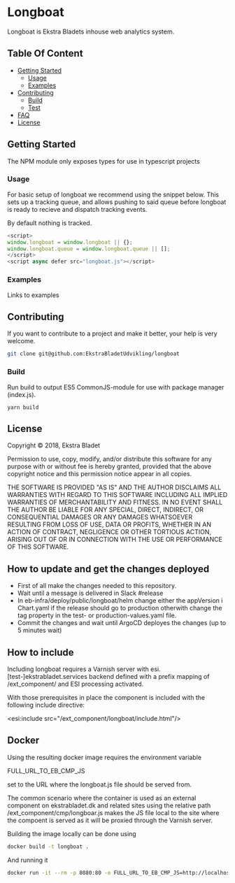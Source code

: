 # Longboat

Longboat is Ekstra Bladets inhouse web analytics system.

## Table Of Content

* [Getting Started](#getting-started)
  * [Usage](#usage)
  * [Examples](#examples)
* [Contributing](#contributing)
  * [Build](#build)
  * [Test](#test)
* [FAQ](#faq)
* [License](#license)

## Getting Started

The NPM module only exposes types for use in typescript projects

### Usage

For basic setup of longboat we recommend using the snippet below. This sets up
a tracking queue, and allows pushing to said queue before longboat is ready to
recieve and dispatch tracking events.

By default nothing is tracked.

```js
<script>
window.longboat = window.longboat || {};
window.longboat.queue = window.longboat.queue || [];
</script>
<script async defer src="longboat.js"></script>
```

### Examples

Links to examples

## Contributing

If you want to contribute to a project and make it better, your help is very welcome.

```sh
git clone git@github.com:EkstraBladetUdvikling/longboat
```

### Build

Run build to output ES5 CommonJS-module for use with package manager (index.js).

```node
yarn build
```

## License

Copyright © 2018, Ekstra Bladet

Permission to use, copy, modify, and/or distribute this software for any purpose with or without fee is hereby granted, provided that the above copyright notice and this permission notice appear in all copies.

THE SOFTWARE IS PROVIDED "AS IS" AND THE AUTHOR DISCLAIMS ALL WARRANTIES WITH REGARD TO THIS SOFTWARE INCLUDING ALL IMPLIED WARRANTIES OF MERCHANTABILITY AND FITNESS. IN NO EVENT SHALL THE AUTHOR BE LIABLE FOR ANY SPECIAL, DIRECT, INDIRECT, OR CONSEQUENTIAL DAMAGES OR ANY DAMAGES WHATSOEVER RESULTING FROM LOSS OF USE, DATA OR PROFITS, WHETHER IN AN ACTION OF CONTRACT, NEGLIGENCE OR OTHER TORTIOUS ACTION, ARISING OUT OF OR IN CONNECTION WITH THE USE OR PERFORMANCE OF THIS SOFTWARE.

## How to update and get the changes deployed

- First of all make the changes needed to this repository.
- Wait until a message is delivered in Slack #release
- In eb-infra/deploy/public/longboat/helm change either the appVersion i Chart.yaml if the release should go to production otherwith change the tag property in the test- or production-values.yaml file.
- Commit the changes and wait until ArgoCD deployes the changes (up to 5 minutes wait)

## How to include

Including longboat requires a Varnish server with esi.[test-]ekstrabladet.services backend defined with a prefix mapping of /ext_component/ and ESI processing activated.

With those prerequisites in place the component is included with the following include directive:

<esi:include src="/ext_component/longboat/include.html"/>

## Docker

Using the resulting docker image requires the environment variable

FULL_URL_TO_EB_CMP_JS

set to the URL where the longboat.js file should be served from.

The common scenario where the container is used as an external component on ekstrabladet.dk and related sites using the relative path /ext_component/cmp/longboar.js makes the JS file local to the site where the compoent is served as it will be proxied through the Varnish server.

Building the image locally can be done using

```sh
docker build -t longboat .
```

And running it

```sh
docker run -it --rm -p 8080:80 -e FULL_URL_TO_EB_CMP_JS=http://localhost:8080/longboat/longboat.js eb-longboat
```
